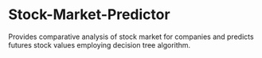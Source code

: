 # Stock-Market-Predictor
Provides comparative analysis of stock market for companies and predicts futures stock values employing decision tree algorithm.
